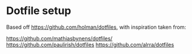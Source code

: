 # Dotfile setup

Based off https://github.com/holman/dotfiles, with inspiration taken from:

https://github.com/mathiasbynens/dotfiles/
https://github.com/paulirish/dotfiles
https://github.com/alrra/dotfiles